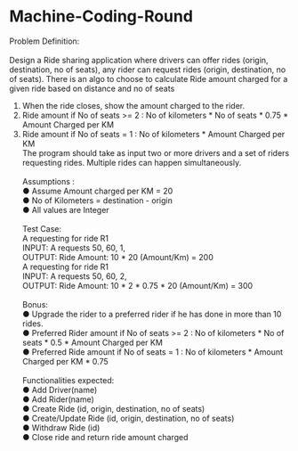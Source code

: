 # Machine-Coding-Round

Problem Definition: <br/><br/>
Design a Ride sharing application where drivers can offer rides (origin, destination, no of seats), any rider
can request rides (origin, destination, no of seats). 
There is an algo to choose to calculate Ride amount charged for a given ride based on distance and no of
seats <br/>
1. When the ride closes, show the amount charged to the rider. <br/>
2. Ride amount if No of seats >= 2 : No of kilometers * No of seats * 0.75 * Amount Charged per KM <br/>
3. Ride amount if No of seats = 1 : No of kilometers * Amount Charged per KM <br/>
The program should take as input two or more drivers and a set of riders requesting rides. Multiple rides
can happen simultaneously. <br/> <br/>
Assumptions : <br/>
● Assume Amount charged per KM = 20 <br/>
● No of Kilometers = destination - origin <br/>
● All values are Integer <br/> <br/>
Test Case: <br/>
A requesting for ride R1 <br/>
INPUT: A requests 50, 60, 1, <br/>
OUTPUT: Ride Amount: 10 * 20 (Amount/Km) = 200 <br/>
A requesting for ride R1 <br/>
INPUT: A requests 50, 60, 2,<br/>
OUTPUT: Ride Amount: 10 * 2 * 0.75 * 20 (Amount/Km) = 300 <br/><br/>
Bonus: <br/>
● Upgrade the rider to a preferred rider if he has done in more than 10 rides. <br/>
● Preferred Rider amount if No of seats >= 2 : No of kilometers * No of seats * 0.5 * Amount Charged per KM <br/>
● Preferred Ride amount if No of seats = 1 : No of kilometers * Amount Charged per KM * 0.75 <br/> <br/>
Functionalities expected: <br/>
● Add Driver(name) <br/>
● Add Rider(name) <br/>
● Create Ride (id, origin, destination, no of seats) <br/>
● Create/Update Ride (id, origin, destination, no of seats) <br/>
● Withdraw Ride (id) <br/>
● Close ride and return ride amount charged<br/><br/>

